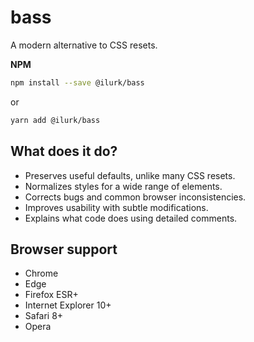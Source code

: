 # bass
A modern alternative to CSS resets.

**NPM**

```sh
npm install --save @ilurk/bass
```

or

```sh
yarn add @ilurk/bass
```

## What does it do?

* Preserves useful defaults, unlike many CSS resets.
* Normalizes styles for a wide range of elements.
* Corrects bugs and common browser inconsistencies.
* Improves usability with subtle modifications.
* Explains what code does using detailed comments.


## Browser support

* Chrome
* Edge
* Firefox ESR+
* Internet Explorer 10+
* Safari 8+
* Opera
